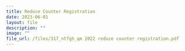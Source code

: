 ```yaml
---
title: Reduce Counter Registration
date: 2023-06-01
layout: file
description: ""
image: ""
file_url: /files/317_ntfgh_qm 2022 reduce counter registration.pdf
---
```

